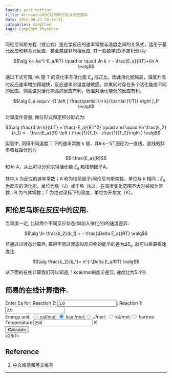 ```yaml
---
layout: post_mathjax
title: Arrhenius阿伦尼乌斯方程与反应速率
date: 2015-06-27 20:33:11
categories: CompChem
tags: CompChem PhysChem
---
```


阿伦尼乌斯方程（或公式）是化学反应的速率常数与温度之间的关系式，适用于基元反应和非基元反应，甚至某些非均相反应. 其一般数学式(不定积分)为:  

$$\alg k= Ae^{-E_a/RT} \quad or \quad \ln k = - \frac{E_a}{RT}+\ln A \ealg$$

通过下式可知,lnk 随 T 的变化率与活化能 $E_a$ 成正比。因此活化能越高，温度升高时反应速率增加得越快，反应速率对温度越敏感。如果同时存在多个活化能值不同的反应，则高温对活化能高的反应有利，低温对活化能低的反应有利。

$$\alg E_a \equiv -R \left [ \frac{\partial \ln k}{\partial (1/T)} \right ]_P \ealg$$

对温度作变量, 微分形式和定积分形式为: 

$$\alg \frac{d \ln k}{d T} = \frac{-E_a}{RT^2} \quad and \quad \ln \frac{k_2}{k_1} = - \frac{E_a}{R} \left ( \frac{1}{T_1} - \frac{1}{T_2}\right ) \ealg$$

实验中, 测得不同温度 T 下的速率常数 k 值，其lnk--1/T图应为一直线，直线的斜率和截距分别为 $$-\frac{E_a}{R}$$ 和 ln A，从此可以分别求得活化能 $E_a$ 和指前因子A。

其中,k 为反应的速率常数；A 称为指前因子/阿伦尼乌斯常数，单位与 k 相同；$E_a$ 为反应的活化能，单位为焦（J）或千焦（kJ），在温度变化范围不大时被视为常数；R 为气体常数；T 为绝对温标下的温度，单位为开尔文（K）。

## 阿伦尼乌斯在反应中的应用.

当温度一定, 比较两个不同反应状态(如加入催化剂)的速度差异:

$$\alg \ln \frac{k_2}{k_1} = - \frac{\Delta E_a}{RT} \ealg$$

若通过过渡态计算后, 算得不同过渡态和反应物的能垒的差为$\Delta E_a$, 就可以推算得速度比:

$$\alg \frac{k_2}{k_1}= e^{-\Delta E_a/RT} \ealg$$

从下面的在线计算我们可以知道, 1 kcal/mol的能垒差异, 速度比为5.4倍. 

## 简易的在线计算插件.

<form>Enter Ea for: <label for="EA2">Reaction 2: </label><input type="text" id="EA2" value="1.0">; <label for="EA1">Reaction 1:</label><input type="text" id="EA1" value="2.0"> <br/>Energy unit: <input type="radio" name="Eunit" value="4.184"> cal/mol; <input type="radio" name="Eunit" value="4184" checked> kcal/mol;<input type="radio" name="Eunit" value="1"> J/mol; <input type="radio" name="Eunit" value="1000"> kJ/mol;<input type="radio" name="Eunit" value="26255000"> hartree <br/><label for="TT">Temperature:</label><input type="text" id="TT" value="298"> K<br/><input type="button" onclick="calck()" value="Calculate"><br/>k2/k1=<p id="Result"></p></form>

<script>function GetValueFromNames(name){var chkObjs = document.getElementsByName(name);for(var i=0;i<chkObjs.length;i++){if(chkObjs[i].checked){stype=chkObjs[i].value;return stype;}}}; function calck(){var ea2=document.getElementById("EA2").value; var ea1=document.getElementById("EA1").value;var unit=GetValueFromNames("Eunit"); var tt=document.getElementById("TT").value; var dea=(ea1-ea2)*unit/(8.314*tt); var result=Math.pow(Math.E,dea); document.getElementById("Result").innerHTML=result;}</script>

## Reference
1. [中文维基](https://zh.wikipedia.org/wiki/%E9%98%BF%E4%BC%A6%E5%B0%BC%E4%B9%8C%E6%96%AF%E6%96%B9%E7%A8%8B)和[英文维基](https://en.wikipedia.org/wiki/Arrhenius_equation)

---
